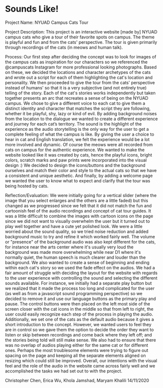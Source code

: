 # Sounds Like!

Project Name: NYUAD Campus Cats Tour

Project Description:
This project is an interactive website [made by] NYUAD campus cats who give a tour of their favorite spots on campus. The theme is playful and fun and from the cats' perspective. The tour is given primarily through recordings of the cats (in meows and human talk).

Process: 
Our first step after deciding the concept was to look for images of the campus cats as inspiration for our characters so we referenced the @campuscats Instagram for more professional looking photographs. Based on these, we decided the locations and character archetypes of the cats and wrote out a script for each of them highlighting the cat's location and personality. We then proceeded to give the tour from the cats' perspective instead of humans' so that it is a very subjective (and not entirely true) telling of the story. Each of the cat's stories works independently but taken together presents an arc that recreates a sense of being on the NYUAD campus. We chose to give a different voice to each cat to give them a distinct identity and character that matches the script they are following, whether it be playful, shy, lazy or kind of evil. By adding background noises from the location to the dialogue we wanted to create a different experience and journey for each cat’s territory. The sound is the highlight of the experience as the audio storytelling is the only way for the user to get a complete feeling of what the campus is like. By giving the user a choice to hear in cat and English translation, we felt the experience would be a lot more involved and dynamic. Of course the meows were all recorded from cats on campus for the authentic experience. We wanted to make the website looked like it was created by cats, hence the playful icons, bright colors, scratch marks and paw prints were incorporated into the visual design :)  We decided to design the icons/buttons and the background ourselves and match their color and style to the actual cats so that we have a consistent and unique aesthetic. And finally, by adding a welcome page we wanted the user to know what to expect and clarify that the tour was being hosted by cats.

Reflection/Evaluation:
We were initially going for a vertical slider (where the image that you select enlarges and the others are a little faded) but this changed as we progressed since we felt that it did not match the fun and cartoonish feel of the audio recordings and concept of cat tour guides. It was a little difficult to combine the images with cartoon icons on the page since we did not want to visually overwhelm the user but it turned out to play well together and have a cute yet polished look. We were a little worried about the sound quality, so we tried noise reduction and added background music to try and refine it which worked fairly well. The volume or "presence" of the background audio was also kept different for the cats, for instance near the arts center where it's usually very loud the background was made more overwhelming while near D1 where it's normally quiet, the human speech is much clearer and louder than the background. We also wanted to create a sense of beginning and ending within each cat's story so we used the fade effect on the audios. We had a fair amount of struggle with deciding the layout for the website with regards to the user experience with controlling the sound and selecting the different sounds available. For instance, we initially had a separate play button but we realized that it made the process too long and complicated for the user (as well as from a javascript sound programming perspective) so we decided to remove it and use our language buttons as the primary play and pause. The control buttons were then placed on the left most side of the screen closer with the cat icons in the middle so that from left to right, the user could easily recognize each step of the process in playing the audio. Additionally, we set one of the cats as the default audio because it gives a short introduction to the concept. However, we wanted users to feel they are in control so we gave them the option to decide the order they want to listen or skip between recordings and come back where they left off; and the stories being told will still make sense. We also had to ensure that there was no overlap of audios playing either for the same cat or for different ones. Perhaps the most troublesome elements were trying to figure out spacing on the page and keeping all the separate elements aligned on resizing which could still be improved. Overall, our intentions with the visual feel and the role of the audio in the website came across fairly well and we accomplished the tasks we had set out to with the project.

Christopher Chen, Erica Wu, Khola Jamshad, Maryam Khalili
14/11/2020